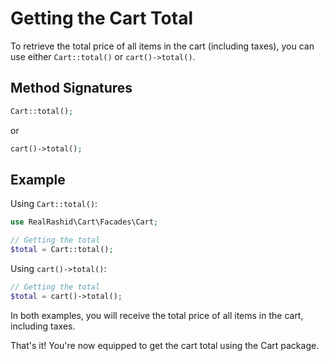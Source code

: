 # Getting the Cart Total

To retrieve the total price of all items in the cart (including taxes), you can use either `Cart::total()` or `cart()->total()`.

## Method Signatures

```php
Cart::total();
```

or

```php
cart()->total();
```

## Example

Using `Cart::total()`:

```php
use RealRashid\Cart\Facades\Cart;

// Getting the total
$total = Cart::total();
```
Using `cart()->total()`:

```php
// Getting the total
$total = cart()->total();
```

In both examples, you will receive the total price of all items in the cart, including taxes.


That's it! You're now equipped to get the cart total using the Cart package.
